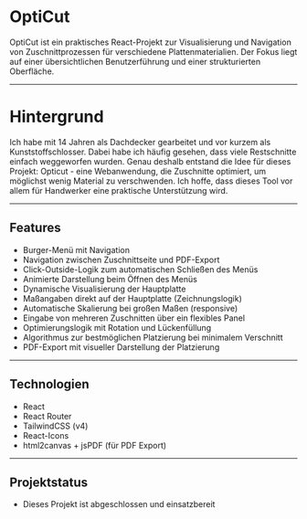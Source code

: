 # OptiCut

OptiCut ist ein praktisches React-Projekt zur Visualisierung und Navigation von Zuschnittprozessen für verschiedene Plattenmaterialien. Der Fokus liegt auf einer übersichtlichen Benutzerführung und einer strukturierten Oberfläche.

---

# Hintergrund

Ich habe mit 14 Jahren als Dachdecker gearbeitet und vor kurzem als Kunststoffschlosser. Dabei habe ich häufig gesehen, dass viele Restschnitte einfach weggeworfen wurden. Genau deshalb entstand die Idee für dieses Projekt: Opticut - eine Webanwendung, die Zuschnitte optimiert, um möglichst wenig Material zu verschwenden. Ich hoffe, dass dieses Tool vor allem für Handwerker eine praktische Unterstützung wird.

---

## Features

- Burger-Menü mit Navigation
- Navigation zwischen Zuschnittseite und PDF-Export
- Click-Outside-Logik zum automatischen Schließen des Menüs
- Animierte Darstellung beim Öffnen des Menüs
- Dynamische Visualisierung der Hauptplatte
- Maßangaben direkt auf der Hauptplatte (Zeichnungslogik)
- Automatische Skalierung bei großen Maßen (responsive)
- Eingabe von mehreren Zuschnitten über ein flexibles Panel
- Optimierungslogik mit Rotation und Lückenfüllung
- Algorithmus zur bestmöglichen Platzierung bei minimalem Verschnitt
- PDF-Export mit visueller Darstellung der Platzierung

---

## Technologien

- React
- React Router
- TailwindCSS (v4)
- React-Icons
- html2canvas + jsPDF (für PDF Export)

---

## Projektstatus

- Dieses Projekt ist abgeschlossen und einsatzbereit
